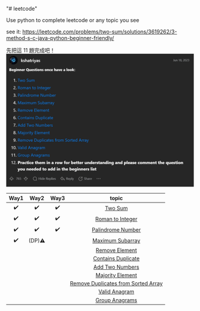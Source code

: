 "# leetcode" 

Use python to complete leetcode or any topic you see


see it: https://leetcode.com/problems/two-sum/solutions/3619262/3-method-s-c-java-python-beginner-friendly/


先把這 11 題完成吧！
![Alt text](image.png)


| Way1 | Way2 | Way3 | topic|
| :---:| :---: | :---: | :---: |
✔️|✔️|✔️| [Two Sum](https://leetcode.com/problems/two-sum/solutions/3619262/3-method-s-c-java-python-beginner-friendly/)
|✔️|✔️|✔️|[Roman to Integer](https://leetcode.com/problems/roman-to-integer/solutions/3651672/best-method-c-java-python-beginner-friendly/)
|✔️|✔️|✔️|[Palindrome Number](https://leetcode.com/problems/palindrome-number/solutions/3651712/2-method-s-c-java-python-beginner-friendly/)
|✔️|(DP)⚠️||[Maximum Subarray](https://leetcode.com/problems/maximum-subarray/solutions/3666304/beats-100-c-java-python-beginner-friendly/)
||||[Remove Element](https://leetcode.com/problems/remove-element/solutions/3670940/best-100-c-java-python-beginner-friendly/)
||||[Contains Duplicate](https://leetcode.com/problems/contains-duplicate/solutions/3672475/4-method-s-c-java-python-beginner-friendly/)
||||[Add Two Numbers](https://leetcode.com/problems/add-two-numbers/solutions/3675747/beats-100-c-java-python-beginner-friendly/)
||||[Majority Element](https://leetcode.com/problems/majority-element/solutions/3676530/3-methods-beats-100-c-java-python-beginner-friendly/)
||||[Remove Duplicates from Sorted Array](https://leetcode.com/problems/remove-duplicates-from-sorted-array/solutions/3676877/best-method-100-c-java-python-beginner-friendly/)
||||[Valid Anagram](https://leetcode.com/problems/valid-anagram/solutions/3687854/3-methods-c-java-python-beginner-friendly/)
||||[Group Anagrams](https://leetcode.com/problems/group-anagrams/solutions/3687735/beats-100-c-java-python-beginner-friendly/)
